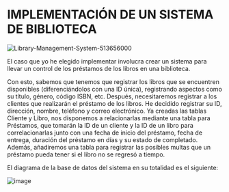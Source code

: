 # IMPLEMENTACIÓN DE UN SISTEMA DE BIBLIOTECA

![Library-Management-System-513656000](https://github.com/jd-becerra/Proyecto-ProgramacionParaWeb/assets/112126654/f6365c33-f6d5-45f3-bff7-4c7b1084d68e)

El caso que yo he elegido implementar involucra crear un sistema para llevar un control de los préstamos de los libros en una biblioteca. 

Con esto, sabemos que tenemos que registrar los libros que se encuentren disponibles (diferenciándolos con una ID única), registrando aspectos como su título, género, código ISBN, etc.
Después, necesitaremos registrar a los clientes que realizarán el préstamo de los libros. He decidido registrar su ID, dirección, nombre, teléfono y correo electrónico.
Ya creadas las tablas Cliente y Libro, nos disponemos a relacionarlas mediante una tabla para Préstamos, que tomarán la ID de un cliente y la ID de un libro para correlacionarlas junto con una fecha de inicio del préstamo, fecha de entrega, duración del préstamo en días y su estado de completado.
Además, añadiremos una tabla para registrar las posibles multas que un préstamo pueda tener si el libro no se regresó a tiempo.

El diagrama de la base de datos del sistema en su totalidad es el siguiente:


![image](https://github.com/jd-becerra/Proyecto-ProgramacionParaWeb/assets/112126654/9b8e752b-ab44-4bdd-b324-c010980c1a50)
